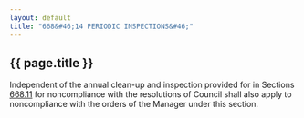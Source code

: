 ```yaml
---
layout: default 
title: "668&#46;14 PERIODIC INSPECTIONS&#46;"
---
```


{{ page.title }}
----------------

Independent of the annual clean-up and inspection provided for in
Sections [668.11](374a68b5.html) for noncompliance with the resolutions
of Council shall also apply to noncompliance with the orders of the
Manager under this section.
